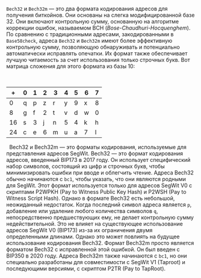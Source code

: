`Bech32` и `Bech32m` — это два формата кодирования адресов для получения биткойнов. Они основаны на слегка модифицированной базе 32. Они включают контрольную сумму, основанную на алгоритме коррекции ошибок, называемом BCH (*Bose-Chaudhuri-Hocquenghem*). По сравнению с традиционными адресами, закодированными в `Base58check`, адреса `Bech32` и `Bech32m` имеют более эффективную контрольную сумму, позволяющую обнаруживать и потенциально автоматически исправлять опечатки. Их формат также обеспечивает лучшую читаемость за счет использования только строчных букв. Вот матрица сложения для этого формата из базы 10:

&nbsp;

| +   | 0   | 1   | 2   | 3   | 4   | 5   | 6   | 7   |
| --- | --- | --- | --- | --- | --- | --- | --- | --- |
| 0   | q   | p   | z   | r   | y   | 9   | x   | 8   |
| 8   | g   | f   | 2   | t   | v   | d   | w   | 0   |
| 16  | s   | 3   | j   | n   | 5   | 4   | k   | h   |
| 24  | c   | e   | 6   | m   | u   | a   | 7   | l   |

&nbsp;
Bech32 и Bech32m — это форматы кодирования, используемые для представления адресов SegWit. Bech32 — это формат кодирования адресов, введенный BIP173 в 2017 году. Он использует специфический набор символов, состоящий из цифр и строчных букв, чтобы минимизировать ошибки при вводе и облегчить чтение. Адреса Bech32 обычно начинаются с `bc1`, чтобы указать, что они являются родными для SegWit. Этот формат используется только для адресов SegWit V0 с скриптами P2WPKH (Pay to Witness Public Key Hash) и P2WSH (Pay to Witness Script Hash). Однако в формате Bech32 есть небольшой, неожиданный недостаток. Когда последний символ адреса является `p`, добавление или удаление любого количества символов `q`, непосредственно предшествующих ему, не делает контрольную сумму недействительной. Это не влияет на существующее использование адресов SegWit V0 (BIP173) из-за их ограничения двумя определенными длинами. Однако это может повлиять на будущее использование кодирования Bech32. Формат Bech32m просто является форматом Bech32 с исправленной этой ошибкой. Он был введен с BIP350 в 2020 году. Адреса Bech32m также начинаются с `bc1`, но они специально разработаны для совместимости с SegWit V1 (Taproot) и последующими версиями, с скриптом P2TR (Pay to TapRoot).